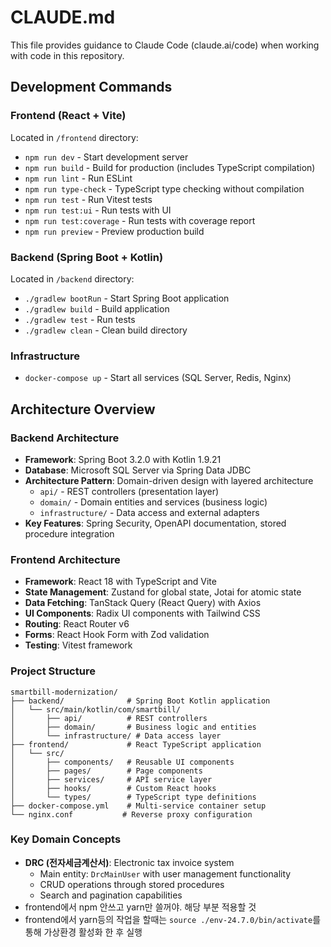 # CLAUDE.md

This file provides guidance to Claude Code (claude.ai/code) when working with code in this repository.

## Development Commands

### Frontend (React + Vite)
Located in `/frontend` directory:
- `npm run dev` - Start development server
- `npm run build` - Build for production (includes TypeScript compilation)
- `npm run lint` - Run ESLint
- `npm run type-check` - TypeScript type checking without compilation
- `npm run test` - Run Vitest tests
- `npm run test:ui` - Run tests with UI
- `npm run test:coverage` - Run tests with coverage report
- `npm run preview` - Preview production build

### Backend (Spring Boot + Kotlin)
Located in `/backend` directory:
- `./gradlew bootRun` - Start Spring Boot application
- `./gradlew build` - Build application
- `./gradlew test` - Run tests
- `./gradlew clean` - Clean build directory

### Infrastructure
- `docker-compose up` - Start all services (SQL Server, Redis, Nginx)

## Architecture Overview

### Backend Architecture
- **Framework**: Spring Boot 3.2.0 with Kotlin 1.9.21
- **Database**: Microsoft SQL Server via Spring Data JDBC
- **Architecture Pattern**: Domain-driven design with layered architecture
  - `api/` - REST controllers (presentation layer)  
  - `domain/` - Domain entities and services (business logic)
  - `infrastructure/` - Data access and external adapters
- **Key Features**: Spring Security, OpenAPI documentation, stored procedure integration

### Frontend Architecture  
- **Framework**: React 18 with TypeScript and Vite
- **State Management**: Zustand for global state, Jotai for atomic state
- **Data Fetching**: TanStack Query (React Query) with Axios
- **UI Components**: Radix UI components with Tailwind CSS
- **Routing**: React Router v6
- **Forms**: React Hook Form with Zod validation
- **Testing**: Vitest framework

### Project Structure
```
smartbill-modernization/
├── backend/              # Spring Boot Kotlin application
│   └── src/main/kotlin/com/smartbill/
│       ├── api/          # REST controllers
│       ├── domain/       # Business logic and entities
│       └── infrastructure/ # Data access layer
├── frontend/             # React TypeScript application
│   └── src/
│       ├── components/   # Reusable UI components
│       ├── pages/        # Page components
│       ├── services/     # API service layer
│       ├── hooks/        # Custom React hooks
│       └── types/        # TypeScript type definitions
├── docker-compose.yml    # Multi-service container setup
└── nginx.conf           # Reverse proxy configuration
```

### Key Domain Concepts
- **DRC (전자세금계산서)**: Electronic tax invoice system
  - Main entity: `DrcMainUser` with user management functionality
  - CRUD operations through stored procedures
  - Search and pagination capabilities
- frontend에서 npm 안쓰고 yarn만 쓸꺼야. 해당 부분 적용할 것
- frontend에서 yarn등의 작업을 할때는 `source ./env-24.7.0/bin/activate`를 통해 가상환경 활성화 한 후 실행